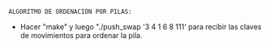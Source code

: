     ALGORITMO DE ORDENACIÓN POR PILAS:

- Hacer "make" y luego "./push_swap '3 4 1 6 8 111' para recibir las claves de movimientos para ordenar la pila.

